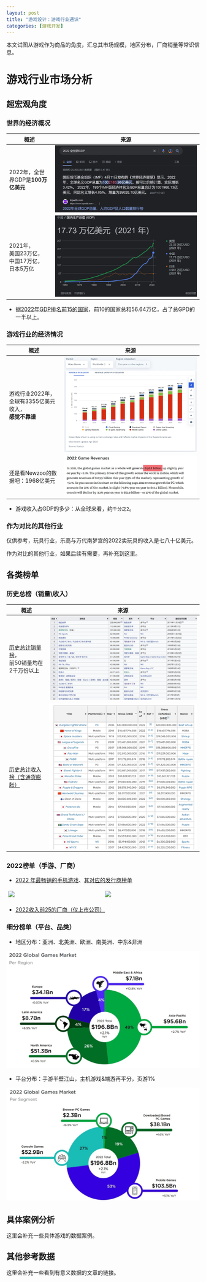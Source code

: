```yaml
---
layout: post
title: "游戏设计：游戏行业通识"
categories: [游戏开发]
---
```


本文试图从游戏作为商品的角度，汇总其市场规模，地区分布，厂商销量等常识信息。


# 游戏行业市场分析


## 超宏观角度


### 世界的经济概况

|概述|来源|
|--|--|
|2022年，全世界GDP是**100万亿美元**|![](/assets/img/others/game_market/gdp_total.jpg)|
|2021年，<br>美国23万亿，<br>中国17万亿，<br>日本5万亿|![](/assets/img/others/game_market/gdp.jpg)|

+ 据[2022年GDP排名前15的国家](https://globalpeoservices.com/top-15-countries-by-gdp-in-2022/)，前10的国家总和56.64万亿，占了总GPD的一半以上。


### 游戏行业的经济情况

|概述|来源|
|--|--|
|游戏行业2022年，全球有3355亿美元收入，<br>**感觉不靠谱**|![](/assets/img/others/game_market/game_market.jpg)|
|还是看Newzoo的数据吧：1968亿美元|![](/assets/img/others/game_market/newzoo.jpg)|

+ 游戏收入占GDP的多少：从全球来看，约`千分之2`。


### 作为对比的其他行业

仅供参考，玩具行业，乐高与万代南梦宫的2022卖玩具的收入是七八十亿美元。

作为对比的其他行业，如果后续有需要，再补充到这里。


## 各类榜单


### 历史总榜（销量\收入）

|概述|来源|
|--|--|
|[历史总计销量榜](https://en.wikipedia.org/wiki/List_of_best-selling_video_games)，<br>前50销量均在2千万份以上|![](/assets/img/others/game_market/game_sales_2.jpg)|
|[历史总计收入榜（含通货膨胀）](https://vgsales.fandom.com/wiki/List_of_highest-grossing_video_games)|![](/assets/img/others/game_market/game_sales.jpg)|


### 2022榜单（手游、厂商）

+ [2022 年最畅销的手机游戏](https://mobilegamer.biz/2022s-top-grossing-mobile-games-honor-of-kings-pubg-mobile-genshin-impact-and-more/)、[其对应的发行商榜单](https://mobilegamer.biz/2022s-top-grossing-mobile-game-publishers/)

<style>
  .row {
  display: flex;
}

.column {
  flex: 33.33%;
  padding: 5px;
}
</style>

<div class="row">
  <div class="column">
    <img style="width:100%"
          src="https://i0.wp.com/mobilegamer.biz/wp-content/uploads/2023/01/2022s-top-grossing-games.jpg" >
  </div>
  <div class="column">
    <img style="width:100%"
          src="https://i0.wp.com/mobilegamer.biz/wp-content/uploads/2023/01/2022-top-grossing-publishers-1.jpg" >
  </div>
</div>

+ [2022收入前25的厂商（仅上市公司）](https://newzoo.com/resources/rankings/top-25-companies-game-revenues)


### 细分榜单（平台、品类）

+ 地区分布：亚洲、北美洲、欧洲、南美洲、中东&非洲

![](/assets/img/others/game_market/region.jpg)

+ 平台分布：手游半壁江山，主机游戏&端游再平分，页游1%

![](/assets/img/others/game_market/game_kind.jpg)


## 具体案例分析

这里会补充一些具体游戏的数据案例。


## 其他参考数据

这里会补充一些看到有意义数据的文章的链接。
